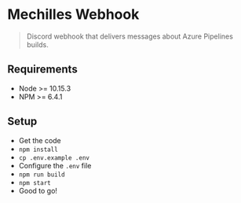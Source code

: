 # Mechilles Webhook
> Discord webhook that delivers messages about Azure Pipelines builds.

## Requirements
- Node >= 10.15.3
- NPM >= 6.4.1


## Setup
- Get the code
- `npm install`
- `cp .env.example .env`
- Configure the `.env` file
- `npm run build`
- `npm start`
- Good to go!

